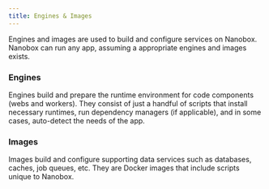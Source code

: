```yaml
---
title: Engines & Images
---
```


Engines and images are used to build and configure services on Nanobox. Nanobox can run any app, assuming a appropriate engines and images exists.

### Engines

Engines build and prepare the runtime environment for code components (webs and workers). They consist of just a handful of scripts that install necessary runtimes, run dependency managers (if applicable), and in some cases, auto-detect the needs of the app.

### Images
Images build and configure supporting data services such as databases, caches, job queues, etc. They are Docker images that include scripts unique to Nanobox.

